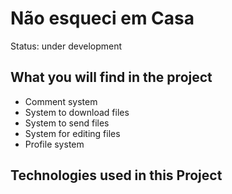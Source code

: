 <h1 text-align="center">Não esqueci em Casa</h1>

Status: under development

## What you will find in the project

+ Comment system
+ System to download files
+ System to send files
+ System for editing files
+ Profile system

## Technologies used in this Project

